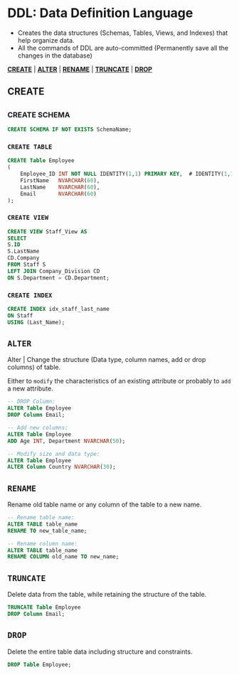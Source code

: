 # **DDL: Data Definition Language**

- Creates the data structures (Schemas, Tables, Views, and Indexes) that help organize data.
- All the commands of DDL are auto-committed (Permanently save all the changes in the database)

<a href=#create><strong>CREATE</strong></a> | 
<a href=#alter><strong>ALTER</strong></a> | 
<a href=#rename><strong>RENAME</strong></a> | 
<a href=#truncate><strong>TRUNCATE</strong></a> | 
<a href=#drop><strong>DROP</strong></a>

<h2 name=create><strong>CREATE</strong><h2>

### **CREATE SCHEMA**

```sql
CREATE SCHEMA IF NOT EXISTS SchemaName;
```

### `CREATE TABLE`

```sql
CREATE Table Employee
(
    Employee_ID INT NOT NULL IDENTITY(1,1) PRIMARY KEY,  # IDENTITY(1,1) Start from 1 and Increment by 1 
    FirstName   NVARCHAR(60),
    LastName    NVARCHAR(60),
    Email       NVARCHAR(60)
);
```

### `CREATE VIEW`

```sql
CREATE VIEW Staff_View AS
SELECT
S.ID
S.LastName
CD.Company
FROM Staff S
LEFT JOIN Company_Division CD
ON S.Department = CD.Department;
```

### `CREATE INDEX`

```sql
CREATE INDEX idx_staff_last_name
ON Staff
USING (Last_Name);
```

<h2 name=alter><code>ALTER</code></h2>

Alter | Change the structure (Data type, column names, add or drop columns) of table.

Either to `modify` the characteristics of an existing attribute or probably to `add` a new attribute.

```sql
-- DROP Column:
ALTER Table Employee
DROP Column Email;
```

```sql
-- Add new columns:
ALTER Table Employee
ADD Age INT, Department NVARCHAR(50);
```

```sql
-- Modify size and data type:
ALTER Table Employee
ALTER Column Country NVARCHAR(30);
```

<h2 name=renam><code>RENAME</code></h2>
    
Rename old table name or any column of the table to a new name.   

```sql
-- Rename table name:    
ALTER TABLE table_name
RENAME TO new_table_name;    
```    

```sql
-- Rename column name:
ALTER TABLE table_name
RENAME COLUMN old_name TO new_name;   
```
    
<h2 name=truncate><code>TRUNCATE</code></h2>
    
Delete data from the table, while retaining the structure of the table.

```sql
TRUNCATE Table Employee
DROP Column Email;
```

<h2 name=drop><code>DROP</code></h2>

Delete the entire table data including structure and constraints.

```sql
DROP Table Employee;
```
